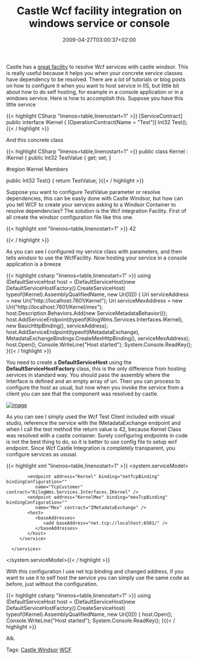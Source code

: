 ﻿---
title: "Castle Wcf facility integration on windows service or console"
description: ""
date: 2009-04-27T03:00:37+02:00
draft: false
tags: [NET framework,Castle]
categories: [NET framework,Castle]
---
Castle has a [great facility](http://www.castleproject.org/container/facilities/trunk/wcf/index.html) to resolve Wcf services with castle windsor. This is really useful because it helps you when your concrete service classes have dependency to be resolved. There are a lot of tutorials or blog posts on how to configure it when you want to host service in IIS, but little bit about how to do self hosting, for example in a console application or in a windows service. Here is how to accomplish this. Suppose you have this little service

{{< highlight CSharp "linenos=table,linenostart=1" >}}
[ServiceContract]
public interface IKernel
{
 [OperationContract(Name = "Test")]
 Int32 Test();{{< / highlight >}}

<!-- Code inserted with Steve Dunn's Windows Live Writer Code Formatter Plugin.  http://dunnhq.com -->

And this concrete class

{{< highlight CSharp "linenos=table,linenostart=1" >}}
public class Kernel : IKernel 
{
   public Int32 TestValue { get; set; }

   #region IKernel Members

   public Int32 Test()
   {
      return TestValue;
   }{{< / highlight >}}

<!-- Code inserted with Steve Dunn's Windows Live Writer Code Formatter Plugin.  http://dunnhq.com -->

Suppose you want to configure TestValue parameter or resolve dependencies, this can be easily done with Castle Windsor, but how can you tell WCF to create your services asking to a Windsor Container to resolve dependencies? The solution is the Wcf integration Facility. First of all create the windsor configuration file like this one.

{{< highlight xml "linenos=table,linenostart=1" >}}
<configuration xmlns="http://www.tigraine.at/windsor-configuration.xsd">
   <components>
      <component id="Kernel" service="KilogWms.Services.Interfaces.IKernel, KilogWms.Services.Interfaces"
                 type="KilogWms.Services.Impl.Kernel, KilogWms.Services.Impl" >
         <parameters>
            <TestValue>42</TestValue>
         </parameters>
      </component>
   </components>

   <facilities>
      <facility
          id="CastleWcfItegration"
          type="Castle.Facilities.WcfIntegration.WcfFacility, Castle.Facilities.WcfIntegration">
      </facility>
   </facilities>
</configuration>{{< / highlight >}}

<!-- Code inserted with Steve Dunn's Windows Live Writer Code Formatter Plugin.  http://dunnhq.com -->

As you can see I configured my service class with parameters, and then tells windsor to use the WcfFacility. Now hosting your service in a console application is a breeze

{{< highlight csharp "linenos=table,linenostart=1" >}}
using (DefaultServiceHost host = (DefaultServiceHost)new DefaultServiceHostFactory().CreateServiceHost(
   typeof(IKernel).AssemblyQualifiedName, new Uri[0]))
{
    Uri serviceAddress = new Uri("http://localhost:7601/Kernel");
    Uri serviceMexAddress = new Uri("http://localhost:7601/Kernel/mex");
    host.Description.Behaviors.Add(new ServiceMetadataBehavior());
    host.AddServiceEndpoint(typeof(KilogWms.Services.Interfaces.IKernel), new BasicHttpBinding(), serviceAddress);
    host.AddServiceEndpoint(typeof(IMetadataExchange), MetadataExchangeBindings.CreateMexHttpBinding(), serviceMexAddress);
   host.Open();
   Console.WriteLine("Host started");
   System.Console.ReadKey();
}{{< / highlight >}}

<!-- Code inserted with Steve Dunn's Windows Live Writer Code Formatter Plugin.  http://dunnhq.com -->

You need to create a  **DefaultServiceHost** using the  **DefaultServiceHostFactory** class, this is the only difference from hosting services in standard way. You should pass the assembly where the Interface is defined and an empty array of uri. Then you can process to configure the host as usual, but now when you invoke the service from a client you can see that the component was resolved by castle.

[![image](https://www.codewrecks.com/blog/wp-content/uploads/2009/04/image-thumb6.png "image")](https://www.codewrecks.com/blog/wp-content/uploads/2009/04/image6.png)

As you can see I simply used the Wcf Test Client included with visual studio, reference the service with the IMetadataExchange endpoint and when I call the test method the return value is 42, because Kernel Class was resolved with a castle container. Surely configuring endpoints in code is not the best thing to do, so it is better to use config file to setup wcf endpoint. Since Wcf Castle Integration is completely transparent, you configure services as ususal.

{{< highlight xml "linenos=table,linenostart=1" >}}
 <system.serviceModel>
      <behaviors>
         <serviceBehaviors>
            <behavior name="BaseBehaviors">
               <serviceDebug includeExceptionDetailInFaults="true" />
               <serviceMetadata />
            </behavior>
            <behavior name="TcpBased" />
         </serviceBehaviors>
      </behaviors>
      <services>
         <service behaviorConfiguration="BaseBehaviors"
                  name="KilogWms.Services.Impl.Kernel">

            <endpoint address="Kernel" binding="netTcpBinding" bindingConfiguration=""
               name="TcpCustomer" contract="KilogWms.Services.Interfaces.IKernel" />
            <endpoint address="KernelMex" binding="mexTcpBinding" bindingConfiguration=""
               name="Mex" contract="IMetadataExchange" />
            <host>
               <baseAddresses>
                  <add baseAddress="net.tcp://localhost:6501/" />
               </baseAddresses>
            </host>
         </service>

      </services>
   </system.serviceModel>{{< / highlight >}}

<!-- Code inserted with Steve Dunn's Windows Live Writer Code Formatter Plugin.  http://dunnhq.com -->

With this configuration I use net tcp binding and changed address, if you want to use it to self host the service you can simply use the same code as before, just without the configuration.

{{< highlight csharp "linenos=table,linenostart=1" >}}
using (DefaultServiceHost host = (DefaultServiceHost)new DefaultServiceHostFactory().CreateServiceHost(
   typeof(IKernel).AssemblyQualifiedName, new Uri[0]))
{
   host.Open();
   Console.WriteLine("Host started");
   System.Console.ReadKey();
}{{< / highlight >}}

<!-- Code inserted with Steve Dunn's Windows Live Writer Code Formatter Plugin.  http://dunnhq.com -->

Alk.

Tags: [Castle Windsor](http://technorati.com/tag/Castle%20Windsor) [WCF](http://technorati.com/tag/WCF)
